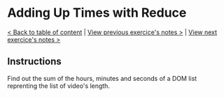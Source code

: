 # Adding Up Times with Reduce

[< Back to table of content](../../README.md) |
[View previous exercice's notes >](../17-Sort.Without.Articles/Notes.md) |
[View next exercice's notes >](../19-Webcam.Fun/Notes.md)

## Instructions

Find out the sum of the hours, minutes and seconds of a DOM list reprenting the list of video's length.
